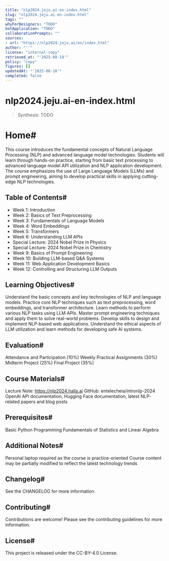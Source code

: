 ```yaml
---
title: "nlp2024.jeju.ai-en-index.html"
slug: "nlp2024.jeju.ai-en-index.html"
tags: ""
whyForDesigners: "TODO"
botApplication: "TODO"
collaborationPrompts: ""
sources:
- url: "https://nlp2024.jeju.ai/en/index.html"
author: "''"
license: "internal-copy"
retrieved_at: "'2025-08-18'"
policy: "copy"
figures: []
updatedAt: "'2025-08-18'"
completed: false
---
```


# nlp2024.jeju.ai-en-index.html

> Synthesis: TODO

# Home#
This course introduces the fundamental concepts of Natural Language Processing (NLP) and advanced language model technologies. Students will learn through hands-on practice, starting from basic text processing to advanced language model API utilization and NLP application development. The course emphasizes the use of Large Language Models (LLMs) and prompt engineering, aiming to develop practical skills in applying cutting-edge NLP technologies.
## Table of Contents#
- Week 1: Introduction
- Week 2: Basics of Text Preprocessing
- Week 3: Fundamentals of Language Models
- Week 4: Word Embeddings
- Week 5: Transformers
- Week 6: Understanding LLM APIs
- Special Lecture: 2024 Nobel Prize in Physics
- Special Lecture: 2024 Nobel Prize in Chemistry
- Week 9: Basics of Prompt Engineering
- Week 10: Building LLM-based Q&A Systems
- Week 11: Web Application Development Basics
- Week 12: Controlling and Structuring LLM Outputs
## Learning Objectives#
Understand the basic concepts and key technologies of NLP and language models.
Practice core NLP techniques such as text preprocessing, word embeddings, and transformer architecture.
Learn methods to perform various NLP tasks using LLM APIs.
Master prompt engineering techniques and apply them to solve real-world problems.
Develop skills to design and implement NLP-based web applications.
Understand the ethical aspects of LLM utilization and learn methods for developing safe AI systems.
## Evaluation#
Attendance and Participation (10%)
Weekly Practical Assignments (30%)
Midterm Project (25%)
Final Project (35%)
## Course Materials#
Lecture Note: https://nlp2024.halla.ai
GitHub: entelecheia/intronlp-2024
OpenAI API documentation, Hugging Face documentation, latest NLP-related papers and blog posts
## Prerequisites#
Basic Python Programming
Fundamentals of Statistics and Linear Algebra
## Additional Notes#
Personal laptop required as the course is practice-oriented
Course content may be partially modified to reflect the latest technology trends
## Changelog#
See the CHANGELOG for more information.
## Contributing#
Contributions are welcome! Please see the contributing guidelines for more information.
## License#
This project is released under the CC-BY-4.0 License.


